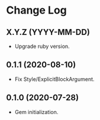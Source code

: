 # Change Log

## X.Y.Z (YYYY-MM-DD)

  * Upgrade ruby version.

## 0.1.1 (2020-08-10)

  * Fix Style/ExplicitBlockArgument.

## 0.1.0 (2020-07-28)

  * Gem initialization.
